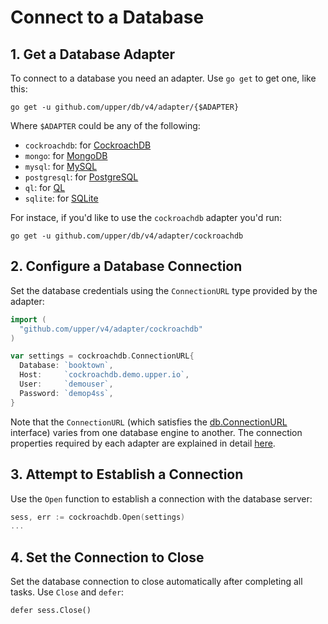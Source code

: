# Connect to a Database

## 1. Get a Database Adapter

To connect to a database you need an adapter. Use `go get` to get one, like
this:

```
go get -u github.com/upper/db/v4/adapter/{$ADAPTER}
```

Where `$ADAPTER` could be any of the following:

* `cockroachdb`: for [CockroachDB](https://www.cockroachlabs.com/product/)
* `mongo`: for [MongoDB](https://www.mongodb.com/)
* `mysql`: for [MySQL](https://www.mysql.com/)
* `postgresql`: for [PostgreSQL](https://www.postgresql.org/)
* `ql`: for [QL](https://godoc.org/modernc.org/ql)
* `sqlite`: for [SQLite](https://www.sqlite.org/index.html)

For instace, if you'd like to use the `cockroachdb` adapter you'd run:

```
go get -u github.com/upper/db/v4/adapter/cockroachdb
```

## 2. Configure a Database Connection

Set the database credentials using the `ConnectionURL` type provided by the
adapter:

```go
import (
  "github.com/upper/v4/adapter/cockroachdb"
)

var settings = cockroachdb.ConnectionURL{
  Database: `booktown`,
  Host:     `cockroachdb.demo.upper.io`,
  User:     `demouser`,
  Password: `demop4ss`,
}
```

Note that the `ConnectionURL` (which satisfies the [db.ConnectionURL][1]
interface) varies from one database engine to another. The connection
properties required by each adapter are explained in detail
[here](https://upper.io/docs/adapters).


## 3. Attempt to Establish a Connection

Use the `Open` function to establish a connection with the database server:

```go
sess, err := cockroachdb.Open(settings)
...
```

## 4. Set the Connection to Close

Set the database connection to close automatically after completing all tasks.
Use `Close` and `defer`:

```
defer sess.Close()
```

[1]: https://godoc.org/github.com/upper/db#ConnectionURL
